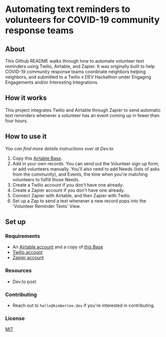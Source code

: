 
# Automating text reminders to volunteers for COVID-19 community response teams 

## About 
This Github README walks through how to automate volunteer text reminders using Twilio, Airtable, and Zapier. It was originally built to help COVID-19 community response teams coordinate neighbors helping neighbors, and submitted to a Twilio x DEV Hackathon under Engaging Engagements and/or Interesting Integrations. 

## How it works 
This project integrates Twilio and Airtable through Zapier to send automatic text reminders whenever a volunteer has an event coming up in fewer than four hours. 

## How to use it 
_You can find more details instructions over at Dev.to_
1. Copy this [Airtable Base](https://airtable.com/apppKrJy5Y3wCznHj).
2. Add in your own records. You can send out the Volunteer sign up form, or add volunteers manually. You'll also need to add Needs (lists of asks from the community), and Events, the time when you're matching volunteers to fulfill those Needs.
3. Create a Twilio account if you don't have one already. 
4. Create a Zapier account if you don't have one already. 
5. Connect Zapier with Airtable, and then Zapier with Twilio. 
6. Set up a Zap to send a text whenever a new record pops into the 'Volunteer Reminder Texts' View. 

## Set up 

### Requirements 
* An [Airtable account](https://airtable.com/tblNvv1RVuxVxgI8W/viwbFcn3F34QmJMGX?blocks=hide) and a copy of [this Base]()
* [Twilio account](www.twilio.com/referral/avaKmb)
* [Zapier account](https://zapier.com/)

### Resources 
* Dev.to post 

### Contributing 
* Reach out to `hello@kimberlee.dev` if you're interested in contributing. 

### License 
[MIT](https://opensource.org/licenses/mit-license.html)
